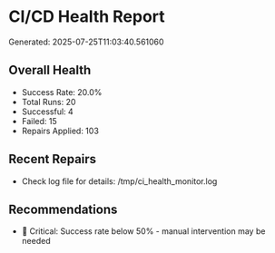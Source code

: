 # CI/CD Health Report

Generated: 2025-07-25T11:03:40.561060

## Overall Health
- Success Rate: 20.0%
- Total Runs: 20
- Successful: 4
- Failed: 15
- Repairs Applied: 103

## Recent Repairs
- Check log file for details: /tmp/ci_health_monitor.log

## Recommendations
- 🚨 Critical: Success rate below 50% - manual intervention may be needed
